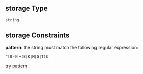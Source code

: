## storage Type

`string`

## storage Constraints

**pattern**: the string must match the following regular expression: 

```regexp
^[0-9]+(B|K|M|G|T)$
```

[try pattern](https://regexr.com/?expression=%5E%5B0-9%5D%2B\(B%7CK%7CM%7CG%7CT\)%24 "try regular expression with regexr.com")

